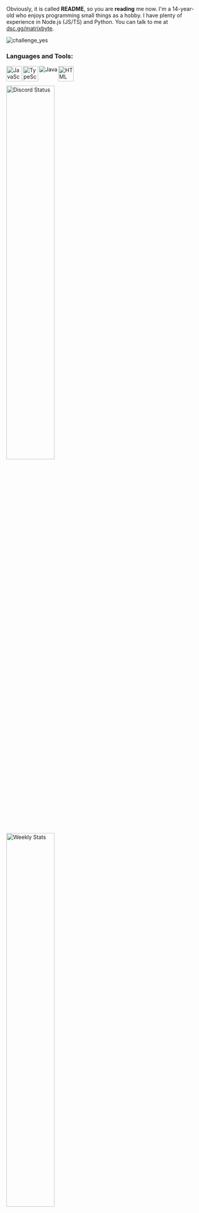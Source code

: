 <!--RECENT_ACTIVITY:start--> 

Obviously, it is called **README**, so you are **reading** me now. 
I'm a 14-year-old who enjoys programming small things as a hobby. I have plenty of experience in Node.js (JS/TS) and Python.
You can talk to me at [dsc.gg/matrixbyte](https://dsc.gg/matrixbyte).

![challenge_yes](https://i.alexflipnote.dev/4h93guy.png)  

### Languages and Tools:

<a href="https://www.javascript.com/" target="_blank"><img align="left" alt="JavaScript" src="https://cdn.jsdelivr.net/npm/programming-languages-logos@0.0.3/src/javascript/javascript_48x48.png" height="40px"/></a>
<a href="https://www.typescriptlang.org/" target="_blank"><img align="left" alt="TypeScript" src="https://cdn.jsdelivr.net/npm/programming-languages-logos@0.0.3/src/typescript/typescript_48x48.png" height="40px"/></a>
<a href="https://www.java.com/" target="_blank"><img align="left" alt="Java" src="https://cdn.jsdelivr.net/npm/programming-languages-logos@0.0.3/src/python/python_48x48.png" /></a>
<a href="https://html.com/" target="_blank"><img align="left" alt="HTML" src="https://cdn.jsdelivr.net/npm/programming-languages-logos@0.0.3/src/html/html_48x48.png" height="40px" /></a>

<br />
<br />
<br />

<a href="https://discord.com/users/735059235141845003" target="_blank">
	<img width="50%" align="left" alt="Discord Status" src="https://lanyard.cnrad.dev/api/735059235141845003?bg=1f1f1f&borderRadius=5px">
</a>
<a href="https://wakatime.com/@Avalynn" target="_blank">
	<img width="50%" align="left" alt="Weekly Stats" src="https://github-readme-stats.vercel.app/api/wakatime?username=avalynn&border_radius=5px&theme=dark&bg_color=1f1f1f&border_color=1f1f1f&icon_color=58a6ff&show_icons=true&disable_animations=true&custom_title=Weekly%20Stats&v=2">
</a>
